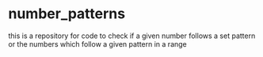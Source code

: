 # number_patterns
this is a repository for code to check if a given number follows a set pattern or the numbers which follow a given pattern in a range
